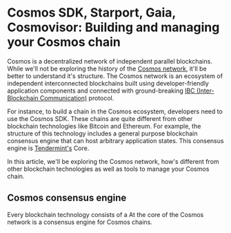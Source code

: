 # Cosmos SDK, Starport, Gaia, Cosmovisor: Building and managing your Cosmos chain

Cosmos is a decentralized network of independent parallel blockchains. While we'll not be exploring the history of the [Cosmos network](https://cosmos.network/), it'll be better to understand it's structure. The Cosmos network is an ecosystem of independent interconnected blockchains built using developer-friendly application components and connected with ground-breaking [IBC (Inter-Blockchain Communication)]() protocol.

For instance, to build a chain in the Cosmos ecosystem, developers need to use the Cosmos SDK. These chains are quite different from other blockchain technologies like Bitcoin and Ethereum. For example, the structure of this technology includes a general purpose blockchain consensus engine that can host arbitrary application states. This consensus engine is [Tendermint's]() Core.

In this article, we'll be exploring the Cosmos network, how's different from other blockchain technologies as well as tools to manage your Cosmos chain.

## Cosmos consensus engine
Every blockchain technology consists of a 
At the core of the Cosmos network is a consensus engine for Cosmos chains. 
